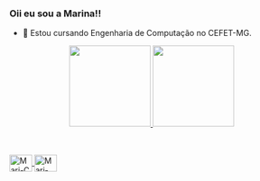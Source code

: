 ### Oii eu sou a Marina!!
- 🔭 Estou cursando Engenharia de Computação no CEFET-MG.
  
<div align = "center">
    <a href="https://github.com/marinastefane">
    <img height = 144 src = "https://github-readme-stats.vercel.app/api?username=marinastefane&theme=radical&show_icons=true"/>
    <img height = 144 src = "https://github-readme-stats.vercel.app/api/top-langs/?username=marinastefane&layout=compact&langs-count=7&theme=radical"/>
</div>

##
          
<div style="display: inline_block"><br>
    <img align="center" alt="Mari-C" height="30" width="40" src="https://cdn.jsdelivr.net/gh/devicons/devicon/icons/c/c-original.svg" />
    <img align="center" alt="Mari-JAVA" height="30" width="40" src="https://cdn.jsdelivr.net/gh/devicons/devicon/icons/java/java-original.svg"> 
</div><br>
